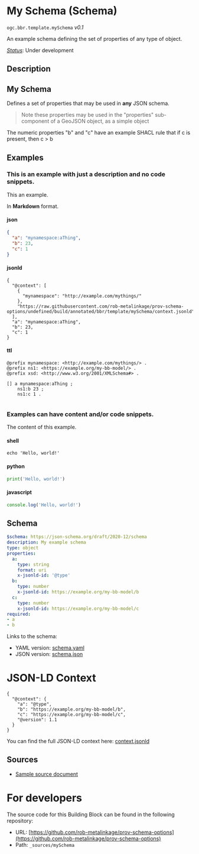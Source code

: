 
# My Schema (Schema)

`ogc.bbr.template.mySchema` *v0.1*

An example schema defining the set of properties of any type of object.

[*Status*](http://www.opengis.net/def/status): Under development

## Description

## My Schema

Defines a set of properties that may be used in **any** JSON schema.

> Note these properties may be used in the "properties" sub-component of a GeoJSON object, as a simple object

The numeric properties "b" and "c" have an example SHACL rule that if c is present, then c > b
## Examples

### This is an example with just a description and no code snippets.
This an example.

In **Markdown** format.
#### json
```json
{
  "a": "mynamespace:aThing",
  "b": 23,
  "c": 1
}


```

#### jsonld
```jsonld
{
  "@context": [
    {
      "mynamespace": "http://example.com/mythings/"
    },
    "https://raw.githubusercontent.com/rob-metalinkage/prov-schema-options/undefined/build/annotated/bbr/template/mySchema/context.jsonld"
  ],
  "a": "mynamespace:aThing",
  "b": 23,
  "c": 1
}
```

#### ttl
```ttl
@prefix mynamespace: <http://example.com/mythings/> .
@prefix ns1: <https://example.org/my-bb-model/> .
@prefix xsd: <http://www.w3.org/2001/XMLSchema#> .

[] a mynamespace:aThing ;
    ns1:b 23 ;
    ns1:c 1 .


```


### Examples can have content and/or code snippets.
The content of this example. 
#### shell
```shell
echo 'Hello, world!'
```

#### python
```python
print('Hello, world!')
```

#### javascript
```javascript
console.log('Hello, world!')
```

## Schema

```yaml
$schema: https://json-schema.org/draft/2020-12/schema
description: My example schema
type: object
properties:
  a:
    type: string
    format: uri
    x-jsonld-id: '@type'
  b:
    type: number
    x-jsonld-id: https://example.org/my-bb-model/b
  c:
    type: number
    x-jsonld-id: https://example.org/my-bb-model/c
required:
- a
- b

```

Links to the schema:

* YAML version: [schema.yaml](https://raw.githubusercontent.com/rob-metalinkage/prov-schema-options/undefined/build/annotated/bbr/template/mySchema/schema.json)
* JSON version: [schema.json](https://raw.githubusercontent.com/rob-metalinkage/prov-schema-options/undefined/build/annotated/bbr/template/mySchema/schema.yaml)


# JSON-LD Context

```jsonld
{
  "@context": {
    "a": "@type",
    "b": "https://example.org/my-bb-model/b",
    "c": "https://example.org/my-bb-model/c",
    "@version": 1.1
  }
}
```

You can find the full JSON-LD context here:
[context.jsonld](https://raw.githubusercontent.com/rob-metalinkage/prov-schema-options/undefined/build/annotated/bbr/template/mySchema/context.jsonld)

## Sources

* [Sample source document](https://example.com/sources/1)

# For developers

The source code for this Building Block can be found in the following repository:

* URL: [https://github.com/rob-metalinkage/prov-schema-options](https://github.com/rob-metalinkage/prov-schema-options)
* Path: `_sources/mySchema`

